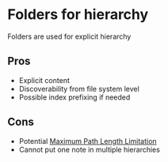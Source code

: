 # Folders for hierarchy

Folders are used for explicit hierarchy

## Pros

- Explicit content
- Discoverability from file system level
- Possible index prefixing if needed

## Cons

- Potential [Maximum Path Length Limitation](https://learn.microsoft.com/en-us/windows/win32/fileio/maximum-file-path-limitation)
- Cannot put one note in multiple hierarchies
